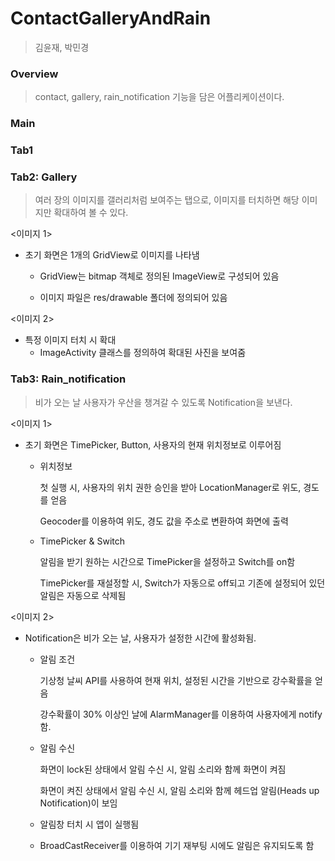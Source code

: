 # ContactGalleryAndRain

> 김윤재, 박민경



### Overview

> contact, gallery, rain_notification 기능을 담은 어플리케이션이다.



### Main



### Tab1











### Tab2: Gallery

> 여러 장의 이미지를 갤러리처럼 보여주는 탭으로,  이미지를 터치하면 해당 이미지만 확대하여 볼 수 있다.

<이미지 1>

* 초기 화면은 1개의 GridView로 이미지를 나타냄

  * GridView는 bitmap 객체로 정의된 ImageView로 구성되어 있음

  * 이미지 파일은 res/drawable 폴더에 정의되어 있음

<이미지 2>

* 특정 이미지 터치 시 확대
  * ImageActivity 클래스를 정의하여 확대된 사진을 보여줌





### Tab3: Rain_notification

> 비가 오는 날 사용자가 우산을 챙겨갈 수 있도록 Notification을 보낸다.

<이미지 1>

* 초기 화면은 TimePicker, Button, 사용자의 현재 위치정보로 이루어짐
  * 위치정보

    첫 실행 시, 사용자의 위치 권한 승인을 받아 LocationManager로 위도, 경도를 얻음

    Geocoder를 이용하여 위도, 경도 값을 주소로 변환하여 화면에 출력

  * TimePicker & Switch

    알림을 받기 원하는 시간으로 TimePicker을 설정하고 Switch를 on함

    TimePicker를 재설정할 시, Switch가 자동으로 off되고 기존에 설정되어 있던 알림은 자동으로 삭제됨

    

<이미지 2>

* Notification은 비가 오는 날, 사용자가 설정한 시간에 활성화됨.

  * 알림 조건

    기상청 날씨 API를 사용하여 현재 위치, 설정된 시간을 기반으로 강수확률을 얻음

    강수확률이 30% 이상인 날에 AlarmManager를 이용하여 사용자에게 notify함.

  * 알림 수신

    화면이 lock된 상태에서 알림 수신 시, 알림 소리와 함께 화면이 켜짐

    화면이 켜진 상태에서 알림 수신 시, 알림 소리와 함께 헤드업 알림(Heads up Notification)이 보임

  * 알림창 터치 시 앱이 실행됨

  * BroadCastReceiver를 이용하여 기기 재부팅 시에도 알림은 유지되도록 함

    